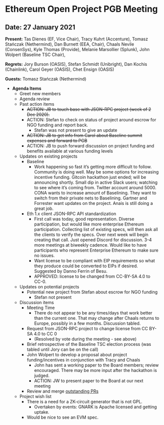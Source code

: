 # Ethereum Open Project PGB Meeting

## Date: 27 January 2021

**Present:** Tas Dienes (EF, Vice Chair), Tracy Kuhrt (Accenture), Tomasz Stańczak (Nethermind), Dan Burnett (EEA, Chair), Chaals Nevile (ConsenSys), Kyle Thomas (Provide), Melanie Marsollier (Splunk), John Wolpert (Baseline TSC Chair),

**Regrets:** Jory Burson (OASIS), Stefan Schmidt (Unibright), Dan Kochis (Chainlink), Carol Geyer (OASIS), Chet Ensign (OASIS) 

**Guests:** Tomasz Stańczak (Nethermind)

*   **Agenda Items**
    *   Greet new members
    *   Agenda review
    *   Past action items
        *   ~~ACTION: JB to touch base with JSON-RPC project (week of 2 Dec 2020).~~
        *   ACTION: Stefan to check on status of project around escrow for NGO funding and report back. 
            *   Stefan was not present to give an update
        *   ~~ACTION: JB to get info from Carol about Baseline summit expenses and forward to PGB~~
        *   ACTION: JB to push forward discussion on project funding and benefits available at various funding levels
    *   Updates on existing projects
        *   Baseline 
            *   Work happening so fast it’s getting more difficult to follow.  Community is doing well.  May be some options for increasing incentive funding.  Gitcoin hackathon just ended; will be announcing shortly.  Small dip in active Slack users; watching to see where it’s coming from.  Twitter account around 5000.  CONA wants to increase amount of Baselining.  They want to switch from their private nets to Baselining.  Gartner and Forrester want updates on the project.  Anais is still doing a great job.
        *   Eth 1.x client JSON-RPC API standardization 
            *   First call was today, good representation.  Diverse participation, but would like more enterprise Ethereum participation.  Collecting list of existing specs, will then ask all the clients to verify the specs.  Over next week will begin creating that call.  Just opened Discord for discussion.  3-4 more meetings at biweekly cadence.  Would like to have participants who represent Enterprise Ethereum to make sure no issues.
            *   Want license to be compliant with EIP requirements so what they produce could be converted to EIPs if desired.  Suggested by Danno Ferrin of Besu.
            *   APPROVED:  license to be changed from CC-BY-SA 4.0 to CC-0.
    *   Updates on potential projects
        *   Potential new project from Stefan about escrow for NGO funding 
            *   Stefan not present
    *   Discussion items
        *   Meeting Time
            *   There do not appear to be any times/days that work better than the current one. That may change after Chaals returns to Europe, possibly in a few months.  Discussion tabled.   
        *   Request from JSON-RPC project to change license from CC BY-SA 4.0 to CC 0
            *   (Resolved by vote during the meeting - see above)
        *   Brief retrospective of the Baseline TSC election process (was tabled until Jory can be on the call)
        *   John Wolpert to develop a proposal about project funding/incentives in conjunction with Tracy and Chaals
            *   John has sent a working paper to the Board members; review encouraged.  There may be more input after the hackathon is judged.
            *   ACTION: JW to present paper to the Board at our next meeting
        *   Review and merge [outstanding PRs](https://github.com/ethereum-oasis/oasis-open-project/pulls)
    *   Project wish list
        *   There is a need for a ZK-circuit generator that is not GPL.
            *   Overtaken by events: GNARK is Apache licensed and getting uptake.
        *   Would be nice to see an EVM spec.